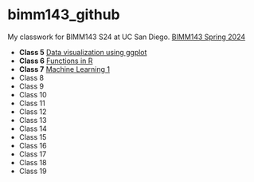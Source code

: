 # bimm143_github
My classwork for BIMM143 S24 at UC San Diego. 
[BIMM143 Spring 2024](https://bioboot.github.io/bimm143_S24/schedule/)


- **Class 5** [Data visualization using ggplot](https://github.com/lilithsadil/bimm143_github/blob/main/Class05/Class05.pdf)
- **Class 6** [Functions in R](https://github.com/lilithsadil/bimm143_github/blob/main/Class06/Class06.pdf)
- **Class 7** [Machine Learning 1](https://github.com/lilithsadil/bimm143_github/blob/main/Class07/Class-7--Machine-Learning-1.pdf)
- Class 8 []()
- Class 9 []()
- Class 10 []()
- Class 11 []()
- Class 12 []()
- Class 13 []()
- Class 14 []()
- Class 15 []()
- Class 16 []()
- Class 17 []()
- Class 18 []()
- Class 19 []()
